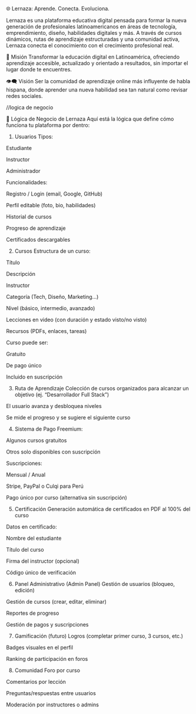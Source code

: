 🌐 Lernaza: Aprende. Conecta. Evoluciona.

Lernaza es una plataforma educativa digital pensada para formar la nueva generación de profesionales latinoamericanos en áreas de tecnología, emprendimiento, diseño, habilidades digitales y más. A través de cursos dinámicos, rutas de aprendizaje estructuradas y una comunidad activa, Lernaza conecta el conocimiento con el crecimiento profesional real.

🎯 Misión
Transformar la educación digital en Latinoamérica, ofreciendo aprendizaje accesible, actualizado y orientado a resultados, sin importar el lugar donde te encuentres.

👁️‍🗨️ Visión
Ser la comunidad de aprendizaje online más influyente de habla hispana, donde aprender una nueva habilidad sea tan natural como revisar redes sociales.

//logica de negocio

🧠 Lógica de Negocio de Lernaza
Aquí está la lógica que define cómo funciona tu plataforma por dentro:

1. Usuarios
Tipos:

Estudiante

Instructor

Administrador

Funcionalidades:

Registro / Login (email, Google, GitHub)

Perfil editable (foto, bio, habilidades)

Historial de cursos

Progreso de aprendizaje

Certificados descargables

2. Cursos
Estructura de un curso:

Título

Descripción

Instructor

Categoría (Tech, Diseño, Marketing…)

Nivel (básico, intermedio, avanzado)

Lecciones en video (con duración y estado visto/no visto)

Recursos (PDFs, enlaces, tareas)

Curso puede ser:

Gratuito

De pago único

Incluido en suscripción

3. Ruta de Aprendizaje
Colección de cursos organizados para alcanzar un objetivo (ej. “Desarrollador Full Stack”)

El usuario avanza y desbloquea niveles

Se mide el progreso y se sugiere el siguiente curso

4. Sistema de Pago
Freemium:

Algunos cursos gratuitos

Otros solo disponibles con suscripción

Suscripciones:

Mensual / Anual

Stripe, PayPal o Culqi para Perú

Pago único por curso (alternativa sin suscripción)

5. Certificación
Generación automática de certificados en PDF al 100% del curso

Datos en certificado:

Nombre del estudiante

Título del curso

Firma del instructor (opcional)

Código único de verificación

6. Panel Administrativo (Admin Panel)
Gestión de usuarios (bloqueo, edición)

Gestión de cursos (crear, editar, eliminar)

Reportes de progreso

Gestión de pagos y suscripciones

7. Gamificación (futuro)
Logros (completar primer curso, 3 cursos, etc.)

Badges visuales en el perfil

Ranking de participación en foros

8. Comunidad
Foro por curso

Comentarios por lección

Preguntas/respuestas entre usuarios

Moderación por instructores o admins